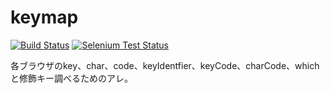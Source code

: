 keymap
======

[![Build Status](https://travis-ci.org/k-kinzal/keymap.png?branch=master)](https://travis-ci.org/k-kinzal/keymap)
[![Selenium Test Status](https://saucelabs.com/browser-matrix/k-kinzal.svg)](https://saucelabs.com/u/k-kinzal)

各ブラウザのkey、char、code、keyIdentfier、keyCode、charCode、whichと修飾キー調べるためのアレ。
